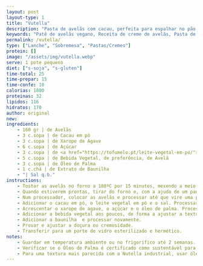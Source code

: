 ```yaml
---
layout: post
layout-type: 1
title: "Vutella"
description: "Pasta de avelãs com cacau, perfeita para espalhar no pão ou usar como recheio em sobremesas veganas"
keywords: "Patê de avelãs vegano, Receita de creme de avelãs, Pasta de cacau vegana, Creme de chocolate caseiro, Pasta vegana de avelãs e cacau, Creme de chocolate saudável, Doce vegano com cacau, Creme de barrar sem lactose, Nutella vegana caseira, Pasta de avelãs com cacau"
permalink: /vutella/
type: ["Lanche", "Sobremesa", "Pastas/Cremes"]
protein: []
image: "/assets/img/vutella.webp"
serve: 1 pote pequeno
diet: ["s-soja", "s-gluten"]
time-total: 25
time-prepar: 15
time-confe: 10
calorias: 1800
proteinas: 32
lipidos: 116
hidratos: 170
author: original
new:
ingredients:
    - 160 gr | de Avelãs
    - 3 c.sopa | de Cacau em pó
    - 3 c.sopa | de Xarope de Agave
    - 6 c.sopa | de Açúcar
    - 3 c.sopa | de <a href="https://tofumelo.pt/leite-vegetal-em-po/">Leite Vegetal em pó</a>
    - 5 c.sopa | de Bebida Vegetal, de preferência, de Avelã
    - 3 c.sopa | de Óleo de Palma
    - 1 c.chá | de Extrato de Baunilha
    - "| Sal q.b."
instructions:
    - Tostar as avelãs no forno a 180ºC por 15 minutos, mexendo a meio do tempo, até que fiquem levemente douradas.
    - Quando estiverem prontas, tirar do forno e, com a ajuda de um pano limpo, esfregar para remover a pele.
    - Num processador, colocar as avelãs e processar até que vire uma pasta cremosa.
    - Adicionar o cacau em pó, o leite vegetal em pó e o sal. Processar novamente.
    - Acrescentar o xarope de agave, o açúcar e o óleo de palma. Processar até ter uma consistência homogénea e cremosa.
    - Adicionar a bebida vegetal aos poucos, de forma a ajustar a textura (pode não ser necessária toda, ou ser necessária um pouco mais).
    - Adicionar a baunilha  e processar novamente.
    - Provar e ajustar a doçura ou cremosidade.
    - Transferir para um porte de vidro esterilizado e hermético.
notes:
    - Guardar em temperatura ambiente ou no frigorífico até 2 semanas.
    - Verificar se o Óleo de Palma é certificado como sustentável para minimizar o impacto ambiental.
    - Para uma textura mais parecida com a Nutella industrial, usar óleo de palma refinado, para que não interfira com o sabor.
---
```


